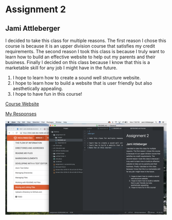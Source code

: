# Assignment 2
## Jami Attleberger

I decided to take this class for multiple reasons.  The first reason I chose this course is because it is an upper division course that satisfies my credit requirements.  The second reason I took this class is because I truly want to learn how to build an effective website to help out my parents and their business. Finally I decided on this class because I know that this is a marketable skill for any job I might have in the future.

1. I hope to learn how to create a sound well structure website.
2. I hope to learn how to build a website that is user friendly but also aesthetically appealing.
3. I hope to have fun in this course!

[Course Website](https://www.roomtoread.org/)

[My Responses](./responses.txt)

  ![Assignment 2 Screenshot](./images/screenshot.png)
